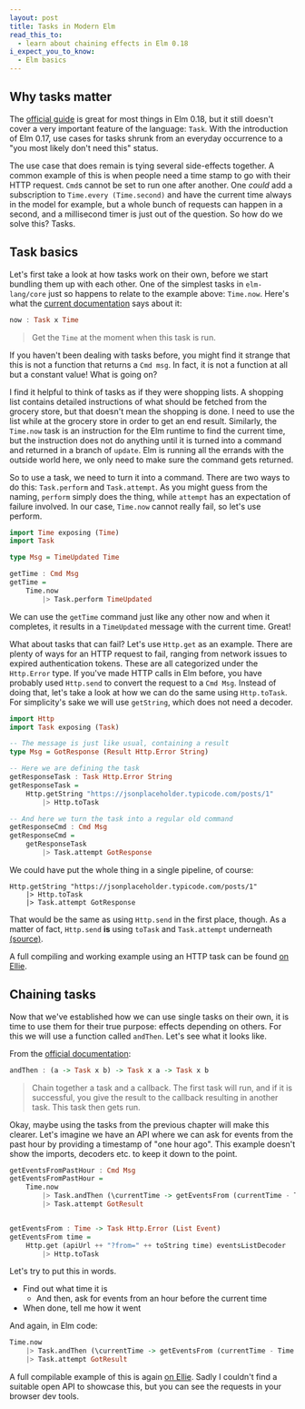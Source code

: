 ```yaml
---
layout: post
title: Tasks in Modern Elm
read_this_to:
  - learn about chaining effects in Elm 0.18
i_expect_you_to_know:
  - Elm basics
---
```


## Why tasks matter

The [official guide](https://guide.elm-lang.org/) is great for most things in Elm 0.18, but it still doesn't cover a very important feature of the language: `Task`. With the introduction of Elm 0.17, use cases for tasks shrunk from an everyday occurrence to a "you most likely don't need this" status.

The use case that does remain is tying several side-effects together. A common example of this is when people need a time stamp to go with their HTTP request. `Cmd`s cannot be set to run one after another. One _could_ add a subscription to `Time.every (Time.second)` and have the current time always in the model for example, but a whole bunch of requests can happen in a second, and a millisecond timer is just out of the question. So how do we solve this? Tasks.


## Task basics

Let's first take a look at how tasks work on their own, before we start bundling them up with each other. One of the simplest tasks in `elm-lang/core` just so happens to relate to the example above: `Time.now`. Here's what the [current documentation](http://package.elm-lang.org/packages/elm-lang/core/5.1.1/Time#now) says about it:

```haskell
now : Task x Time
```
> Get the `Time` at the moment when this task is run.

If you haven't been dealing with tasks before, you might find it strange that this is not a function that returns a `Cmd msg`. In fact, it is not a function at all but a constant value! What is going on?

I find it helpful to think of tasks as if they were shopping lists. A shopping list contains detailed instructions of what should be fetched from the grocery store, but that doesn't mean the shopping is done. I need to use the list while at the grocery store in order to get an end result. Similarly, the `Time.now` task is an instruction for the Elm runtime to find the current time, but the instruction does not do anything until it is turned into a command and returned in a branch of `update`. Elm is running all the errands with the outside world here, we only need to make sure the command gets returned.

So to use a task, we need to turn it into a command. There are two ways to do this: `Task.perform` and `Task.attempt`. As you might guess from the naming, `perform` simply does the thing, while `attempt` has an expectation of failure involved. In our case, `Time.now` cannot really fail, so let's use perform.

```haskell
import Time exposing (Time)
import Task

type Msg = TimeUpdated Time

getTime : Cmd Msg
getTime =
    Time.now
        |> Task.perform TimeUpdated
```

We can use the `getTime` command just like any other now and when it completes, it results in a `TimeUpdated` message with the current time. Great!

What about tasks that can fail? Let's use `Http.get` as an example. There are plenty of ways for an HTTP request to fail, ranging from network issues to expired authentication tokens. These are all categorized under the `Http.Error` type. If you've made HTTP calls in Elm before, you have probably used `Http.send` to convert the request to a `Cmd Msg`. Instead of doing that, let's take a look at how we can do the same using `Http.toTask`. For simplicity's sake we will use `getString`, which does not need a decoder.

```haskell
import Http
import Task exposing (Task)

-- The message is just like usual, containing a result
type Msg = GotResponse (Result Http.Error String)

-- Here we are defining the task
getResponseTask : Task Http.Error String
getResponseTask =
    Http.getString "https://jsonplaceholder.typicode.com/posts/1"
        |> Http.toTask

-- And here we turn the task into a regular old command
getResponseCmd : Cmd Msg
getResponseCmd =
    getResponseTask
        |> Task.attempt GotResponse
```

We could have put the whole thing in a single pipeline, of course:

```
Http.getString "https://jsonplaceholder.typicode.com/posts/1"
    |> Http.toTask
    |> Task.attempt GotResponse
```

That would be the same as using `Http.send` in the first place, though. As a matter of fact, `Http.send` **is** using `toTask` and `Task.attempt` underneath [(source)](https://github.com/elm-lang/http/blob/1.0.0/src/Http.elm#L85).

A full compiling and working example using an HTTP task can be found [on Ellie](https://ellie-app.com/r9XKVFtjVa1/0).


## Chaining tasks

Now that we've established how we can use single tasks on their own, it is time to use them for their true purpose: effects depending on others. For this we will use a function called `andThen`. Let's see what it looks like.

From the [official documentation](http://package.elm-lang.org/packages/elm-lang/core/5.1.1/Task#andThen):

```haskell
andThen : (a -> Task x b) -> Task x a -> Task x b
```
> Chain together a task and a callback. The first task will run, and if it is successful, you give the result to the callback resulting in another task. This task then gets run.

Okay, maybe using the tasks from the previous chapter will make this clearer. Let's imagine we have an API where we can ask for events from the past hour by providing a timestamp of "one hour ago". This example doesn't show the imports, decoders etc. to keep it down to the point.

```haskell
getEventsFromPastHour : Cmd Msg
getEventsFromPastHour =
    Time.now
        |> Task.andThen (\currentTime -> getEventsFrom (currentTime - Time.hour))
        |> Task.attempt GotResult


getEventsFrom : Time -> Task Http.Error (List Event)
getEventsFrom time =
    Http.get (apiUrl ++ "?from=" ++ toString time) eventsListDecoder
        |> Http.toTask
```

Let's try to put this in words.

- Find out what time it is
  - And then, ask for events from an hour before the current time
- When done, tell me how it went

And again, in Elm code:

```haskell
Time.now
    |> Task.andThen (\currentTime -> getEventsFrom (currentTime - Time.hour))
    |> Task.attempt GotResult
```

A full compilable example of this is again [on Ellie](https://ellie-app.com/3ZsdCNsjVa1/0). Sadly I couldn't find a suitable open API to showcase this, but you can see the requests in your browser dev tools.
